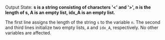 Output State: **s is a string consisting of characters '<' and '>', n is the length of s, A is an empty list, idx_A is an empty list.**

The first line assigns the length of the string `s` to the variable `n`. The second and third lines initialize two empty lists, `A` and `idx_A`, respectively. No other variables are affected.